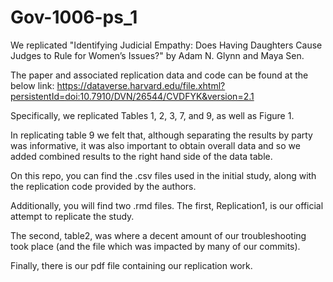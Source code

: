 # Gov-1006-ps_1

We replicated "Identifying Judicial Empathy: Does Having Daughters Cause Judges to Rule for Women’s Issues?" by Adam N. Glynn and Maya Sen.

The paper and associated replication data and code can be found at the below link:
https://dataverse.harvard.edu/file.xhtml?persistentId=doi:10.7910/DVN/26544/CVDFYK&version=2.1

Specifically, we replicated Tables 1, 2, 3, 7, and 9, as well as Figure 1.

In replicating table 9 we felt that, although separating the results by party was informative, it was also important to obtain overall data and so we added combined results to the right hand side of the data table. 

On this repo, you can find the .csv files used in the initial study, along with the replication code provided by the authors.

Additionally, you will find two .rmd files. The first, Replication1, is our official attempt to replicate the study.

The second, table2, was where a decent amount of our troubleshooting took place (and the file which was impacted by many of our commits).

Finally, there is our pdf file containing our replication work.
